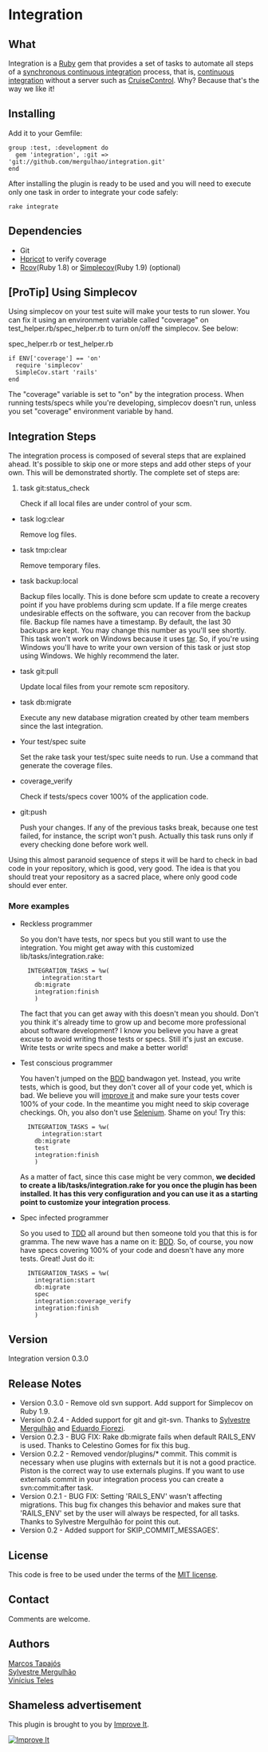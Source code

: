 # Integration

## What

Integration is a [Ruby][ror] gem that provides a set of tasks to automate all steps of a [synchronous continuous integration][sci] process, that is, [continuous integration][ci] without a server such as [CruiseControl][cc]. Why? Because that's the way we like it!

## Installing

Add it to your Gemfile:

    group :test, :development do
      gem 'integration', :git => 'git://github.com/mergulhao/integration.git'
    end

After installing the plugin is ready to be used and you will need to execute only one task in order to integrate your code safely:

    rake integrate

## Dependencies

* Git
* [Hpricot][h] to verify coverage
* [Rcov][rc](Ruby 1.8) or [Simplecov][sc](Ruby 1.9) (optional)

## [ProTip] Using Simplecov

Using simplecov on your test suite will make your tests to run slower. You can fix it using an environment variable called "coverage" on test_helper.rb/spec_helper.rb to turn on/off the simplecov. See below:

spec_helper.rb or test_helper.rb

    if ENV['coverage'] == 'on'
      require 'simplecov'
      SimpleCov.start 'rails'
    end

The "coverage" variable is set to "on" by the integration process. When running tests/specs while you're developing, simplecov doesn't run, unless you set "coverage" environment variable by hand.

## Integration Steps

The integration process is composed of several steps that are explained ahead. It's possible to skip one or more steps and add other steps of your own. This will be demonstrated shortly. The complete set of steps are:

1. task git:status_check  

	Check if all local files are under control of your scm.

* task log:clear  

	Remove log files.
	
* task tmp:clear  

	Remove temporary files.

* task backup:local  

	Backup files locally. This is done before scm update to create a recovery point if you have problems during scm update. If a file merge creates undesirable effects on the software, you can recover from the backup file.
	Backup file names have a timestamp. By default, the last 30 backups are kept. You may change this number as you'll see shortly. This task won't work on Windows because it uses [tar][]. So, if you're using Windows you'll have to write your own version of this task or just stop using Windows. We highly recommend the later.

* task git:pull  

	Update local files from your remote scm repository.

* task db:migrate

	Execute any new database migration created by other team members since the last integration.
	
* Your test/spec suite  

	Set the rake task your test/spec suite needs to run. Use a command that generate the coverage files.

* coverage_verify  

	Check if tests/specs cover 100% of the application code.

* git:push

	Push your changes. If any of the previous tasks break, because one test failed, for instance, the script won't push. Actually this task runs only if every checking done before work well.
	
Using this almost paranoid sequence of steps it will be hard to check in bad code in your repository, which is good, very good. The idea is that you should treat your repository as a sacred place, where only good code should ever enter.  	

### More examples

* Reckless programmer

	So you don't have tests, nor specs but you still want to use the integration. You might get away with this customized lib/tasks/integration.rake:
	
	    INTEGRATION_TASKS = %w(
	        integration:start
          db:migrate
          integration:finish
          )

	The fact that you can get away with this doesn't mean you should. Don't you think it's already time to grow up and become more professional about software development? I know you believe you have a great excuse to avoid writing those tests or specs. Still it's just an excuse. Write tests or write specs and make a better world!

* Test conscious programmer

 	You haven't jumped on the [BDD][] bandwagon yet. Instead, you write tests, which is good, but they don't cover all of your code yet, which is bad. We believe you will [improve it][ii] and make sure your tests cover 100% of your code. In the meantime you might need to skip coverage checkings. Oh, you also don't use [Selenium][sor]. Shame on you! Try this:

	    INTEGRATION_TASKS = %w(
	        integration:start
          db:migrate
          test
          integration:finish
          )

	As a matter of fact, since this case might be very common, **we decided to create a lib/tasks/integration.rake for you once the plugin has been installed. It has this very configuration and you can use it as a starting point to customize your integration process**.

* Spec infected programmer

	So you used to [TDD][] all around but then someone told you that this is for gramma. The new wave has a name on it: [BDD][]. So, of course, you now have specs covering 100% of your code and doesn't have any more tests. Great! Just do it:
	
	    INTEGRATION_TASKS = %w(
          integration:start
          db:migrate
          spec
          integration:coverage_verify
          integration:finish
          )

## Version

Integration version 0.3.0

## Release Notes

* Version 0.3.0 - Remove old svn support. Add support for Simplecov on Ruby 1.9.
* Version 0.2.4 - Added support for git and git-svn. Thanks to [Sylvestre Mergulhão][sm] and [Eduardo Fiorezi][edu].
* Version 0.2.3 - BUG FIX: Rake db:migrate fails when default RAILS\_ENV is used. Thanks to Celestino Gomes for fix this bug.
* Version 0.2.2 - Removed vendor/plugins/* commit. This commit is necessary when use plugins with externals but it is not a good practice. Piston is the correct way to use externals plugins. If you want to use externals commit in your integration process you can create a svn:commit:after task.
* Version 0.2.1 - BUG FIX: Setting 'RAILS\_ENV' wasn't affecting migrations. This bug fix changes this behavior and makes sure that 'RAILS_ENV' set by the user will always be respected, for all tasks. Thanks to Sylvestre Mergulhão for point this out.
* Version 0.2   - Added support for SKIP\_COMMIT\_MESSAGES'.

## License

This code is free to be used under the terms of the [MIT license][mit].

## Contact

Comments are welcome.

## Authors

[Marcos Tapajós][mt]  
[Sylvestre Mergulhão][sm]  
[Vinícius Teles][vt]

## Shameless advertisement

This plugin is brought to you by [Improve It][ii].

[![Improve It][logo]][ii]

[logo]: 	http://www.improveit.com.br/images/logo/logo_improve_it_screen.gif "Improve It"

[piston]:	http://piston.rubyforge.org/
[mt]:		https://github.com/tapajos
[sm]:   https://github.com/mergulhao
[vt]:		http://www.improveit.com.br/vinicius
[f]:		http://rubyforge.org/forum/?group_id=4662
[s]:		http://subversion.tigris.org
[git]:  http://git.or.cz/
[h]:		http://code.whytheluckystiff.net/hpricot
[rc]:		http://eigenclass.org/hiki.rb?rcov
[sc]:		https://github.com/colszowka/simplecov
[sor]:	http://selenium-on-rails.openqa.org
[rs]:		http://rspec.info
[rz]:		http://rubyzip.sourceforge.net/
[ror]:	http://www.rubyonrails.org
[sci]:	http://jamesshore.com/Blog/Why%20I%20Dont%20Like%20CruiseControl.html
[ii]:		http://www.improveit.com.br/en
[co]:		http://www.improveit.com.br/en/contact
[mit]:	http://www.opensource.org/licenses/mit-license.php
[ci]:   http://martinfowler.com/articles/continuousIntegration.html
[cc]:   http://cruisecontrol.sourceforge.net
[tar]:  http://en.wikipedia.org/wiki/Tar_%28file_format%29
[BDD]:  http://en.wikipedia.org/wiki/Behavior_driven_development
[TDD]:  http://en.wikipedia.org/wiki/Test-driven_development
[edu]:  http://tudoquequerosaber.com/